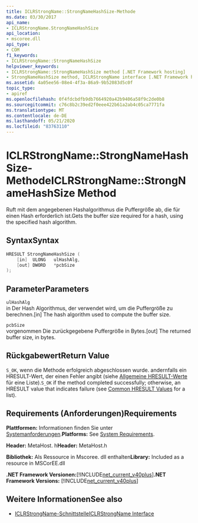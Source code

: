 ```yaml
---
title: ICLRStrongName::StrongNameHashSize-Methode
ms.date: 03/30/2017
api_name:
- ICLRStrongName.StrongNameHashSize
api_location:
- mscoree.dll
api_type:
- COM
f1_keywords:
- ICLRStrongName::StrongNameHashSize
helpviewer_keywords:
- ICLRStrongName::StrongNameHashSize method [.NET Framework hosting]
- StrongNameHashSize method, ICLRStrongName interface [.NET Framework hosting]
ms.assetid: 4a05ee56-08e4-4f3a-86a9-9b52083d5c0f
topic_type:
- apiref
ms.openlocfilehash: 0f4fdcbdfb9db7664920a42b9406a58f9c2de0b8
ms.sourcegitcommit: c76c8b2c39ed2f0eee422b61a2ab4c05ca7771fa
ms.translationtype: MT
ms.contentlocale: de-DE
ms.lasthandoff: 05/21/2020
ms.locfileid: "83763110"
---
```

# <a name="iclrstrongnamestrongnamehashsize-method"></a><span data-ttu-id="f6554-102">ICLRStrongName::StrongNameHashSize-Methode</span><span class="sxs-lookup"><span data-stu-id="f6554-102">ICLRStrongName::StrongNameHashSize Method</span></span>
<span data-ttu-id="f6554-103">Ruft mit dem angegebenen Hashalgorithmus die Puffergröße ab, die für einen Hash erforderlich ist.</span><span class="sxs-lookup"><span data-stu-id="f6554-103">Gets the buffer size required for a hash, using the specified hash algorithm.</span></span>  
  
## <a name="syntax"></a><span data-ttu-id="f6554-104">Syntax</span><span class="sxs-lookup"><span data-stu-id="f6554-104">Syntax</span></span>  
  
```cpp  
HRESULT StrongNameHashSize (  
    [in]  ULONG   ulHashAlg,  
    [out] DWORD   *pcbSize  
);  
```  
  
## <a name="parameters"></a><span data-ttu-id="f6554-105">Parameter</span><span class="sxs-lookup"><span data-stu-id="f6554-105">Parameters</span></span>  
 `ulHashAlg`  
 <span data-ttu-id="f6554-106">in Der Hash Algorithmus, der verwendet wird, um die Puffergröße zu berechnen.</span><span class="sxs-lookup"><span data-stu-id="f6554-106">[in] The hash algorithm used to compute the buffer size.</span></span>  
  
 `pcbSize`  
 <span data-ttu-id="f6554-107">vorgenommen Die zurückgegebene Puffergröße in Bytes.</span><span class="sxs-lookup"><span data-stu-id="f6554-107">[out] The returned buffer size, in bytes.</span></span>  
  
## <a name="return-value"></a><span data-ttu-id="f6554-108">Rückgabewert</span><span class="sxs-lookup"><span data-stu-id="f6554-108">Return Value</span></span>  
 <span data-ttu-id="f6554-109">`S_OK`, wenn die Methode erfolgreich abgeschlossen wurde. andernfalls ein HRESULT-Wert, der einen Fehler angibt (siehe [Allgemeine HRESULT-Werte](/windows/win32/seccrypto/common-hresult-values) für eine Liste).</span><span class="sxs-lookup"><span data-stu-id="f6554-109">`S_OK` if the method completed successfully; otherwise, an HRESULT value that indicates failure (see [Common HRESULT Values](/windows/win32/seccrypto/common-hresult-values) for a list).</span></span>  
  
## <a name="requirements"></a><span data-ttu-id="f6554-110">Requirements (Anforderungen)</span><span class="sxs-lookup"><span data-stu-id="f6554-110">Requirements</span></span>  
 <span data-ttu-id="f6554-111">**Plattformen:** Informationen finden Sie unter [Systemanforderungen](../../get-started/system-requirements.md).</span><span class="sxs-lookup"><span data-stu-id="f6554-111">**Platforms:** See [System Requirements](../../get-started/system-requirements.md).</span></span>  
  
 <span data-ttu-id="f6554-112">**Header:** MetaHost. h</span><span class="sxs-lookup"><span data-stu-id="f6554-112">**Header:** MetaHost.h</span></span>  
  
 <span data-ttu-id="f6554-113">**Bibliothek:** Als Ressource in Mscoree. dll enthalten</span><span class="sxs-lookup"><span data-stu-id="f6554-113">**Library:** Included as a resource in MSCorEE.dll</span></span>  
  
 <span data-ttu-id="f6554-114">**.NET Framework Versionen:**[!INCLUDE[net_current_v40plus](../../../../includes/net-current-v40plus-md.md)]</span><span class="sxs-lookup"><span data-stu-id="f6554-114">**.NET Framework Versions:** [!INCLUDE[net_current_v40plus](../../../../includes/net-current-v40plus-md.md)]</span></span>  
  
## <a name="see-also"></a><span data-ttu-id="f6554-115">Weitere Informationen</span><span class="sxs-lookup"><span data-stu-id="f6554-115">See also</span></span>

- [<span data-ttu-id="f6554-116">ICLRStrongName-Schnittstelle</span><span class="sxs-lookup"><span data-stu-id="f6554-116">ICLRStrongName Interface</span></span>](iclrstrongname-interface.md)
